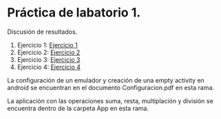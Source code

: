 # Práctica de labatorio 1.

Discusión de resultados.

1. Ejercicio 1: [Ejercicio 1](https://replit.com/@RQ172027/Guia1-ejercicio1?v=1)
2. Ejercicio 2: [Ejercicio 2](https://replit.com/@RQ172027/Guia1-ejercicio2?v=1)
3. Ejercicio 3: [Ejercicio 3](https://replit.com/@RQ172027/Guia1-ejercicio3?v=1)
4. Ejercicio 4: [Ejercicio 4](https://replit.com/@RQ172027/Guia1-ejercicio4?v=1)

La configuración de un emulador y creación de una empty activity en android se encuentran en el documento Configuracion.pdf en esta rama.

La aplicación con las operaciones suma, resta, multiplación y división se encuentra dentro de la carpeta App en esta rama.